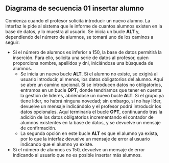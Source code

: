 ## Diagrama de secuencia 01 insertar alumno

Comienza cuando el profesor solicita introducir un nuevo alumno. La interfaz le pide al sistema que le informe de cuantos alumnos existen en la base de datos, y lo muestra al usuario.
Se inicia un bucle **ALT** y, dependiendo del número de alumnos, se tomará uno de los caminos a seguir:
* Si el número de alumnos es inferior a 150, la base de datos permitirá la inserción. Para ello, solicita una serie de datos al profesor, quien proporciona nombre, apellidos y dni, iniciándose una búsqueda de alumnos.
  * Se inicia un nuevo bucle **ALT**. Si el alumno no existe, se exigirá al usuario introducir, al menos, los datos obligatorios del alumno.
    Aquí se abre un camino opcional. Si se introducen datos no obligatorios, entramos en un bucle **OPT**, donde tendríamos que tener en cuenta la gestión de líderes, abriéndose un nuevo bucle **ALT**.
      Si el grupo ya tiene líder, no habrá ninguna novedad; sin embargo, si no hay líder, devuelve un mensaje indicándolo y el profesor podrá introducir los datos opcionales.
    Aquí terminaría el bucle **OPT**, continuando tras la adición de los datos obligatorios incrementando el contador de alumnos existentes en la base de datos, y se devuelve un mensaje de confirmación.
  * La segunda opción en este bucle **ALT** es que el alumno ya exista, por lo que la interfaz devuelve un mensaje de error al usuario indicando que el alumno ya existe.
* Si el número de alumnos es 150, devuelve un mensaje de error indicando al usuario que no es posible insertar más alumnos.
